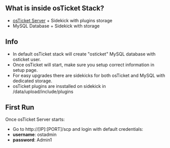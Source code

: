 ## What is inside osTicket Stack?
* [osTicket Server](http://osticket.com/) + Sidekick with plugins storage
* MySQL Database + Sidekick with storage

## Info
* In default osTicket stack will create "osticket" MySQL database with osticket user.
* Once osTicket will start, make sure you setup correct information in setup page.
* For easy upgrades there are sidekicks for both osTicket and MySQL with dedicated storage.
* osTicket plugins are insstalled on sidekick in /data/upload/include/plugins 

## First Run
Once osTicket Server starts: 
* Go to http://[IP]:[PORT]/scp and login with default credentials: 
* **username**: ostadmin 
* **password**: Admin1
